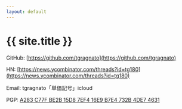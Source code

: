 ```yaml
---
layout: default
---
```


# {{ site.title }}

GitHub: [https://github.com/tgragnato](https://github.com/tgragnato)

HN: [https://news.ycombinator.com/threads?id=tg180](https://news.ycombinator.com/threads?id=tg180)

Email: tgragnato「単価記号」icloud

PGP: [A283 C77F BE2B 15D8 7EF4 16E9 B7E4 732B 4DE7 4631](https://keys.openpgp.org/vks/v1/by-fingerprint/A283C77FBE2B15D87EF416E9B7E4732B4DE74631)